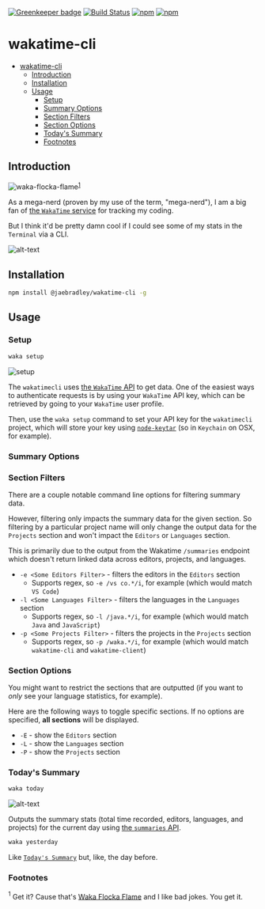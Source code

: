[![Greenkeeper badge](https://badges.greenkeeper.io/jaebradley/wakatime-cli.svg)](https://greenkeeper.io/)
[![Build Status](https://travis-ci.org/jaebradley/wakatime-cli.svg?branch=master)](https://travis-ci.org/jaebradley/wakatime-cli)
[![npm](https://img.shields.io/npm/v/@jaebradley/wakatime-cli.svg)](https://www.npmjs.com/package/@jaebradley/wakatime-cli)
[![npm](https://img.shields.io/npm/dt/@jaebradley/wakatime-cli.svg)](https://www.npmjs.com/package/@jaebradley/wakatime-cli)

# wakatime-cli

- [wakatime-cli](#wakatime-cli)
  - [Introduction](#introduction)
  - [Installation](#installation)
  - [Usage](#usage)
    - [Setup](#setup)
    - [Summary Options](#summary-options)
    - [Section Filters](#section-filters)
    - [Section Options](#section-options)
    - [Today's Summary](#todays-summary)
    - [Footnotes](#footnotes)

## Introduction

![waka-flocka-flame](https://media.giphy.com/media/4FRN8FpBdaJYA/giphy.gif)<sup>[1](#waka-flocka-flame-footnote)</sup>

As a mega-nerd (proven by my use of the term, "mega-nerd"), I am a big fan of [the `WakaTime` service](https://wakatime.com) for tracking my coding.

But I think it'd be pretty damn cool if I could see some of my stats in the `Terminal` via a CLI.

![alt-text](https://imgur.com/nfJ4clj.png)

## Installation

```bash
npm install @jaebradley/wakatime-cli -g
```

## Usage

### Setup

```bash
waka setup
```

![setup](https://imgur.com/ygTGX4u.png)

The `wakatimecli` uses [the `WakaTime` API](https://wakatime.com/developers) to get data. One of the easiest ways to authenticate requests is by using your `WakaTime` API key, which can be retrieved by going to your `WakaTime` user profile.

Then, use the `waka setup` command to set your API key for the `wakatimecli` project, which will store your key using [`node-keytar`](https://github.com/atom/node-keytar) (so in `Keychain` on OSX, for example).

### Summary Options

### Section Filters

There are a couple notable command line options for filtering summary data.

However, filtering only impacts the summary data for the given section. So filtering by a particular project name will only change the output data for the `Projects` section and won't impact the `Editors` or `Languages` section.

This is primarily due to the output from the Wakatime `/summaries` endpoint which doesn't return linked data across editors, projects, and languages.

- `-e <Some Editors Filter>` - filters the editors in the `Editors` section
  - Supports regex, so `-e /vs co.*/i`, for example (which would match `VS Code`)
- `-l <Some Languages Filter>` - filters the languages in the `Languages` section
  - Supports regex, so `-l /java.*/i`, for example (which would match `Java` and `JavaScript`)
- `-p <Some Projects Filter>` - filters the projects in the `Projects` section
  - Supports regex, so `-p /waka.*/i`, for example (which would match `wakatime-cli` and `wakatime-client`)

### Section Options

You might want to restrict the sections that are outputted (if you want to _only_ see your language statistics, for example).

Here are the following ways to toggle specific sections. If no options are specified, **all sections** will be displayed.

- `-E` - show the `Editors` section
- `-L` - show the `Languages` section
- `-P` - show the `Projects` section

### Today's Summary

```bash
waka today
```

![alt-text](https://imgur.com/nfJ4clj.png)

Outputs the summary stats (total time recorded, editors, languages, and projects) for the current day using [the `summaries` API](https://wakatime.com/developers#summaries).

```bash
waka yesterday
```

Like [`Today's Summary`](#todays-summary) but, like, the day before.

### Footnotes

<a name="waka-flocka-flame-footnote"><sup>1</sup></a> Get it? Cause that's [Waka Flocka Flame](https://en.wikipedia.org/wiki/Waka_Flocka_Flame) and I like bad jokes. You get it.
